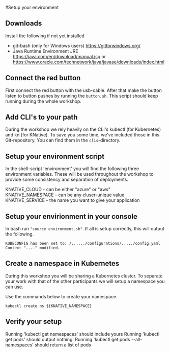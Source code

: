 #Setup your environment

## Downloads
Install the following if not yet installed 
- git-bash (only for Windows users) https://gitforwindows.org/   
- Java Runtime Environment JRE https://java.com/en/download/manual.jsp or https://www.oracle.com/technetwork/java/javase/downloads/index.html

## Connect the red button
First connect the red button with the usb-cable. After that make the button listen to button pushes by running the `button.sh`. This script should keep running during the whole workshop.

## Add CLI's to your path
During the workshop we rely heavily on the CLI's kubectl (for Kubernetes) and kn (for KNative).
To save you some time, we've included those in this Git-repository. You can find them in the `clis`-directory.

## Setup your environment script
In the shell-script 'environment' you will find the following three environment variables. These will be used throughout the workshop to provide some consistency and separation of deployments. 

KNATIVE_CLOUD - can be either "azure" or "aws" \
KNATIVE_NAMESPACE - can be any cluser-unique value \
KNATIVE_SERVICE - the name you want to give your application

## Setup your envirionment in your console
In bash run `"source environment.sh"`.
If all is setup correctly, this will output the following.

```
KUBECONFIG has been set to: /....../configurations/...../config.yaml
Context "...." modified.
```

## Create a namespace in Kubernetes
During this workshop you will be sharing a Kubernetes cluster. To  separate your work with that of the other participants we will setup a namespace you can use. 

Use the commands below to create your namespace.

```
kubectl create ns ${KNATIVE_NAMESPACE}
```

## Verify your setup
Running 'kubectl get namespaces' should include yours
Running 'kubectl get pods' should output nothing.
Running 'kubectl get pods --all-namespaces' should return a list of pods
